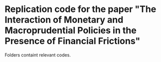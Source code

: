 # Replication code for the paper "The Interaction of Monetary and Macroprudential Policies in the Presence of Financial Frictions"
Folders containt relevant codes.
